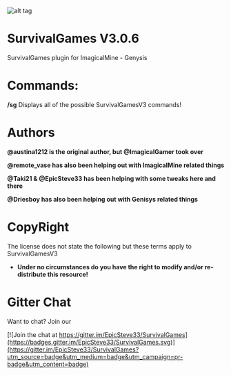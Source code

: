 ![alt tag](http://i.imgur.com/xEzMkd7.jpg)



# SurvivalGames  V3.0.6
SurvivalGames plugin for ImagicalMine - Genysis

# Commands:

**/sg** Displays all of the possible SurvivalGamesV3 commands!

# Authors
**@austina1212 is the original author, but @ImagicalGamer took over**

**@remote_vase has also been helping out with ImagicalMine related things**

**@Taki21 & @EpicSteve33 has been helping with some tweaks here and there**

**@Driesboy has also been helping out with Genisys related things**

# CopyRight
The license does not state the following but these terms apply to SurvivalGamesV3

- **Under no circumstances do you have the right to modify and/or re-distribute this resource!**

# Gitter Chat
Want to chat? Join our

[![Join the chat at https://gitter.im/EpicSteve33/SurvivalGames](https://badges.gitter.im/EpicSteve33/SurvivalGames.svg)](https://gitter.im/EpicSteve33/SurvivalGames?utm_source=badge&utm_medium=badge&utm_campaign=pr-badge&utm_content=badge)
